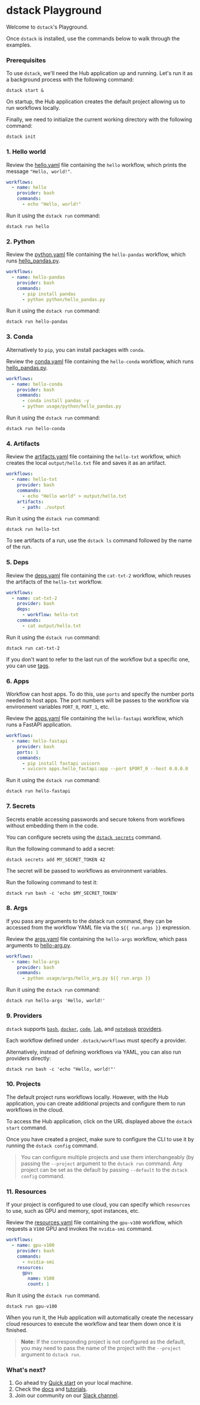 # dstack Playground

Welcome to `dstack`'s Playground.

Once `dstack` is installed, use the commands below to walk through the examples.

### Prerequisites

To use `dstack`, we'll need the Hub application up and running. Let's run it as a background process with the following
command:

```shell
dstack start &
```

On startup, the Hub application creates the default project allowing us to run workflows locally.

Finally, we need to initialize the current working directory with the following command:

```shell
dstack init
```

### 1. Hello world

Review the [hello.yaml](.dstack/workflows/hello.yaml) file containing the `hello` workflow, which prints the message 
`"Hello, world!"`.

```yaml
workflows:
  - name: hello
    provider: bash
    commands:
      - echo "Hello, world!"
```

Run it using the `dstack run` command:

```shell
dstack run hello
```

### 2. Python

Review the [python.yaml](.dstack/workflows/python.yaml) file containing the `hello-pandas` workflow, which
runs [hello_pandas.py](usage/python/hello_pandas.py).

```yaml
workflows:
  - name: hello-pandas
    provider: bash
    commands:
      - pip install pandas
      - python python/hello_pandas.py
```

Run it using the `dstack run` command:

```shell
dstack run hello-pandas
```

### 3. Conda

Alternatively to `pip`, you can install packages with `conda`.

Review the [conda.yaml](.dstack/workflows/conda.yaml) file containing the `hello-conda` workflow, which
runs [hello_pandas.py](usage/python/hello_pandas.py).

```yaml
workflows:
  - name: hello-conda
    provider: bash
    commands:
      - conda install pandas -y
      - python usage/python/hello_pandas.py
```

Run it using the `dstack run` command:

```shell
dstack run hello-conda
```

### 4. Artifacts

Review the [artifacts.yaml](.dstack/workflows/artifacts.yaml) file containing the `hello-txt` workflow, 
which creates the local `output/hello.txt` file and saves it as an artifact.

```yaml
workflows:
  - name: hello-txt
    provider: bash
    commands:
      - echo "Hello world" > output/hello.txt
    artifacts:
      - path: ./output
```

Run it using the `dstack run` command:

```shell
dstack run hello-txt
```

To see artifacts of a run, use the `dstack ls` command followed by the name of the run.

### 5. Deps

Review the [deps.yaml](.dstack/workflows/deps.yaml) file containing the `cat-txt-2` workflow, 
which reuses the artifacts of the `hello-txt` workflow.

```yaml
workflows:
  - name: cat-txt-2
    provider: bash
    deps:
      - workflow: hello-txt
    commands:
      - cat output/hello.txt
```

Run it using the `dstack run` command:

```shell
dstack run cat-txt-2
```

If you don't want to refer to the last run of the workflow but a specific one, you can use [tags](https://docs.dstack.ai/usage/deps/#tags).

### 6. Apps

Workflow can host apps. To do this, use `ports` and specify the number ports needed to host apps.
The port numbers will be passes to the workflow via environment variables `PORT_0`, `PORT_1`, etc.

Review the [apps.yaml](.dstack/workflows/apps.yaml) file containing the `hello-fastapi` workflow, which 
runs a FastAPI application.

```yaml
workflows:
  - name: hello-fastapi
    provider: bash
    ports: 1
    commands:
      - pip install fastapi uvicorn
      - uvicorn apps.hello_fastapi:app --port $PORT_0 --host 0.0.0.0
```

Run it using the `dstack run` command:

```shell
dstack run hello-fastapi
```

### 7. Secrets

Secrets enable accessing passwords and secure tokens from workflows without embedding them in the code.

You can configure secrets using the [`dstack secrets`](https://docs.dstack.ai/reference/cli/secrets) command.

Run the following command to add a secret:

```shell
dstack secrets add MY_SECRET_TOKEN 42
```

The secret will be passed to workflows as environment variables.

Run the following command to test it:

```shell
dstack run bash -c 'echo $MY_SECRET_TOKEN'
```

### 8. Args

If you pass any arguments to the dstack run command, they can be accessed from the workflow YAML file via the `${{ run.args }}` expression.

Review the [args.yaml](.dstack/workflows/args.yaml) file containing the `hello-args` workflow, which 
pass arguments to [hello-arg.py](usage/args/hello_args.py).

```yaml
workflows:
  - name: hello-args
    provider: bash
    commands:
      - python usage/args/hello_arg.py ${{ run.args }}
```

Run it using the `dstack run` command:

```shell
dstack run hello-args 'Hello, world!'
```

### 9. Providers

`dstack` supports [`bash`](https://docs.dstack.ai/reference/providers/bash), [`docker`](https://docs.dstack.ai/reference/providers/docker), 
[`code`](https://docs.dstack.ai/reference/providers/code), [`lab`](https://docs.dstack.ai/reference/providers/lab), 
and [`notebook`](https://docs.dstack.ai/reference/providers/notebook) [providers](https://docs.dstack.ai/reference/providers/bash). 

Each workflow defined under `.dstack/workflows` must specify a provider.

Alternatively, instead of defining workflows via YAML, you can also run providers directly:

```shell
dstack run bash -c 'echo "Hello, world!"'
```

### 10. Projects

The default project runs workflows locally. However, with the Hub application, you can create
additional projects and configure them to run workflows in the cloud.

To access the Hub application, click on the URL displayed above the `dstack start` command.

Once you have created a project, make sure to configure the CLI to use it by running the `dstack config` command.

> You can configure multiple projects and use them interchangeably (by passing the `--project` argument to the `dstack run`
> command. Any project can be set as the default by passing `--default` to the `dstack config` command.

### 11. Resources

If your project is configured to use cloud,
you can specify which `resources` to use, such as GPU and memory, spot instances, etc.

Review the [resources.yaml](.dstack/workflows/resources.yaml) file containing the `gpu-v100` workflow, which 
requests a `V100` GPU and invokes the `nvidia-smi` command.

```yaml
workflows:
  - name: gpu-v100
    provider: bash
    commands:
      - nvidia-smi
    resources:
      gpu:
        name: V100
        count: 1
```

Run it using the `dstack run` command.

```shell
dstack run gpu-v100
```

When you run it, the Hub application will automatically create the necessary cloud resources to execute the workflow and
tear them down once it is finished.

> **Note:**
> If the corresponding project is not configured as the default, you may 
> need to pass the name of the project with the `--project` argument to `dstack run`.

### What's next?

1. Go ahead try [Quick start](https://dstack.ai/docs/quick-start) on your local machine.
2. Check the [docs](https://dstack.ai/docs) and [tutorials](https://dstack.ai/tutorials/dolly).
3. Join our community on our [Slack channel](https://join.slack.com/t/dstackai/shared_invite/zt-xdnsytie-D4qU9BvJP8vkbkHXdi6clQ).
